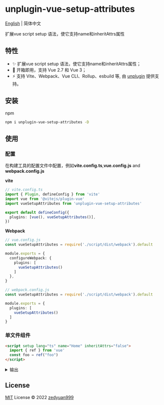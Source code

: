 # unplugin-vue-setup-attributes


[English](./README.md) | 简体中文

扩展vue script setup 语法，使它支持name和inheritAttrs属性

## 特性

- ✨ 扩展vue script setup 语法，使它支持name和inheritAttrs属性；
- 💚 开箱即用，支持 Vue 2.7 和 Vue 3；
- ⚡️ 支持 Vite、Webpack、Vue CLI、Rollup、esbuild 等, 由 [unplugin](https://github.com/unjs/unplugin) 提供支持。

## 安装
npm

```bash
npm i unplugin-vue-setup-attributes -D
```

## 使用

### 配置

在构建工具的配置文件中配置，例如**vite.config.ts**,**vue.config.js** and **webpack.config.js**

**vite**
```ts
// vite.config.ts
import { Plugin, defineConfig } from 'vite'
import vue from '@vitejs/plugin-vue'
import vueSetupAttributes from 'unplugin-vue-setup-attributes'

export default defineConfig({
  plugins: [vue(), vueSetupAttributes()],
})
```

**Webpack**
```ts
// vue.config.js
const vueSetupAttributes = require('./script/dist/webpack').default

module.exports = {
  configureWebpack: {
    plugins: [
      vueSetupAttributes()
    ]
  },
}
```

```ts
// webpack.config.js
const vueSetupAttributes = require('./script/dist/webpack').default

module.exports = {
  plugins: [
    vueSetupAttributes()
  ]
}
```
### 单文件组件

```html
<script setup lang="ts" name="Home" inheritAttrs="false">
  import { ref } from 'vue'
  const foo = ref("foo")
</script>
```

<details>
<summary>输出</summary>

```html
<script lang="ts">
export default {
  name: 'Home',
  inheritAttrs: false,
}
</script>

<script setup lang="ts">
  import { ref } from 'vue'
  const foo = ref("foo")
</script>
```

</details>

## License

[MIT](./LICENSE) License © 2022 [zedyuan999](https://github.com/zedyuan999)